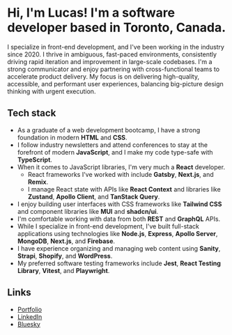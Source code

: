 # Hi, I'm Lucas! I'm a software developer based in Toronto, Canada.

I specialize in front-end development, and I've been working in the industry since 2020. I thrive in ambiguous, fast-paced environments, consistently driving rapid iteration and improvement in large-scale codebases. I'm a strong communicator and enjoy partnering with cross-functional teams to accelerate product delivery. My focus is on delivering high-quality, accessible, and performant user experiences, balancing big-picture design thinking with urgent execution.
## Tech stack

- As a graduate of a web development bootcamp, I have a strong foundation in modern __HTML__ and __CSS__.
- I follow industry newsletters and attend conferences to stay at the forefront of modern __JavaScript__, and I make my code type-safe with __TypeScript__.
- When it comes to JavaScript libraries, I'm very much a __React__ developer.
  - React frameworks I've worked with include __Gatsby__, __Next.js__, and __Remix__.
  - I manage React state with APIs like __React Context__ and libraries like __Zustand__, __Apollo Client__, and __TanStack Query__.
- I enjoy building user interfaces with CSS frameworks like __Tailwind CSS__ and component libraries like __MUI__ and __shadcn/ui__.
- I'm comfortable working with data from both __REST__ and __GraphQL__ APIs.
- While I specialize in front-end development, I've built full-stack applications using technologies like __Node.js__, __Express__, __Apollo Server__, __MongoDB__, __Next.js__, and __Firebase__.
- I have experience organizing and managing web content using __Sanity__, __Strapi__, __Shopify__, and __WordPress__.
- My preferred software testing frameworks include __Jest__, __React Testing Library__, __Vitest__, and __Playwright__.

## Links
- [Portfolio](https://lucassilbernagel.com/)
- [LinkedIn](https://www.linkedin.com/in/lucassilbernagel/)
- [Bluesky](https://bsky.app/profile/lucassilbernagel.com)
